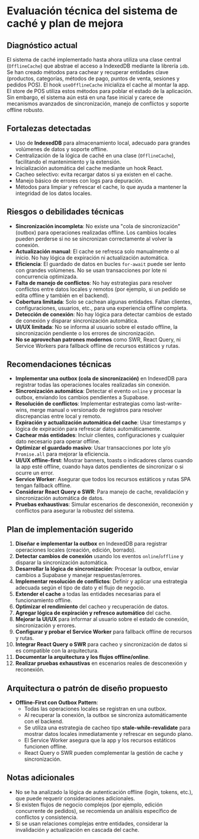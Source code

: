 # Evaluación técnica del sistema de caché y plan de mejora

## Diagnóstico actual

El sistema de caché implementado hasta ahora utiliza una clase central (`OfflineCache`) que abstrae el acceso a IndexedDB mediante la librería `idb`. Se han creado métodos para cachear y recuperar entidades clave (productos, categorías, métodos de pago, puntos de venta, sesiones y pedidos POS). El hook `useOfflineCache` inicializa el cache al montar la app. El store de POS utiliza estos métodos para poblar el estado de la aplicación. Sin embargo, el sistema aún está en una fase inicial y carece de mecanismos avanzados de sincronización, manejo de conflictos y soporte offline robusto.

## Fortalezas detectadas

- Uso de **IndexedDB** para almacenamiento local, adecuado para grandes volúmenes de datos y soporte offline.
- Centralización de la lógica de caché en una clase (`OfflineCache`), facilitando el mantenimiento y la extensión.
- Inicialización automática del cache mediante un hook React.
- Cacheo selectivo: evita recargar datos si ya existen en el cache.
- Manejo básico de errores con logs para depuración.
- Métodos para limpiar y refrescar el cache, lo que ayuda a mantener la integridad de los datos locales.

## Riesgos o debilidades técnicas

- **Sincronización incompleta**: No existe una "cola de sincronización" (outbox) para operaciones realizadas offline. Los cambios locales pueden perderse si no se sincronizan correctamente al volver la conexión.
- **Actualización manual**: El cache se refresca solo manualmente o al inicio. No hay lógica de expiración ni actualización automática.
- **Eficiencia**: El guardado de datos en bucles `for-await` puede ser lento con grandes volúmenes. No se usan transacciones por lote ni concurrencia optimizada.
- **Falta de manejo de conflictos**: No hay estrategias para resolver conflictos entre datos locales y remotos (por ejemplo, si un pedido se edita offline y también en el backend).
- **Cobertura limitada**: Solo se cachean algunas entidades. Faltan clientes, configuraciones, usuarios, etc., para una experiencia offline completa.
- **Detección de conexión**: No hay lógica para detectar cambios de estado de conexión y disparar sincronización automática.
- **UI/UX limitada**: No se informa al usuario sobre el estado offline, la sincronización pendiente o los errores de sincronización.
- **No se aprovechan patrones modernos** como SWR, React Query, ni Service Workers para fallback offline de recursos estáticos y rutas.

## Recomendaciones técnicas

- **Implementar una outbox (cola de sincronización)** en IndexedDB para registrar todas las operaciones locales realizadas sin conexión.
- **Sincronización automática**: Detectar el evento `online` y procesar la outbox, enviando los cambios pendientes a Supabase.
- **Resolución de conflictos**: Implementar estrategias como last-write-wins, merge manual o versionado de registros para resolver discrepancias entre local y remoto.
- **Expiración y actualización automática del cache**: Usar timestamps y lógica de expiración para refrescar datos automáticamente.
- **Cachear más entidades**: Incluir clientes, configuraciones y cualquier dato necesario para operar offline.
- **Optimizar el guardado masivo**: Usar transacciones por lote y/o `Promise.all` para mejorar la eficiencia.
- **UI/UX offline-first**: Mostrar banners, toasts o indicadores claros cuando la app esté offline, cuando haya datos pendientes de sincronizar o si ocurre un error.
- **Service Worker**: Asegurar que todos los recursos estáticos y rutas SPA tengan fallback offline.
- **Considerar React Query o SWR**: Para manejo de cache, revalidación y sincronización automática de datos.
- **Pruebas exhaustivas**: Simular escenarios de desconexión, reconexión y conflictos para asegurar la robustez del sistema.

## Plan de implementación sugerido

1. **Diseñar e implementar la outbox** en IndexedDB para registrar operaciones locales (creación, edición, borrado).
2. **Detectar cambios de conexión** usando los eventos `online`/`offline` y disparar la sincronización automática.
3. **Desarrollar la lógica de sincronización**: Procesar la outbox, enviar cambios a Supabase y manejar respuestas/errores.
4. **Implementar resolución de conflictos**: Definir y aplicar una estrategia adecuada según el tipo de dato y el flujo de negocio.
5. **Extender el cache** a todas las entidades necesarias para el funcionamiento offline.
6. **Optimizar el rendimiento** del cacheo y recuperación de datos.
7. **Agregar lógica de expiración y refresco automático** del cache.
8. **Mejorar la UI/UX** para informar al usuario sobre el estado de conexión, sincronización y errores.
9. **Configurar y probar el Service Worker** para fallback offline de recursos y rutas.
10. **Integrar React Query o SWR** para cacheo y sincronización de datos si es compatible con la arquitectura.
11. **Documentar la arquitectura y los flujos offline/online**.
12. **Realizar pruebas exhaustivas** en escenarios reales de desconexión y reconexión.

## Arquitectura o patrón de diseño propuesto

- **Offline-First con Outbox Pattern**:
  - Todas las operaciones locales se registran en una outbox.
  - Al recuperar la conexión, la outbox se sincroniza automáticamente con el backend.
  - Se utiliza una estrategia de cacheo tipo **stale-while-revalidate** para mostrar datos locales inmediatamente y refrescar en segundo plano.
  - El Service Worker asegura que la app y los recursos estáticos funcionen offline.
  - React Query o SWR pueden complementar la gestión de cache y sincronización.

## Notas adicionales

- No se ha analizado la lógica de autenticación offline (login, tokens, etc.), que puede requerir consideraciones adicionales.
- Si existen flujos de negocio complejos (por ejemplo, edición concurrente de pedidos), se recomienda un análisis específico de conflictos y consistencia.
- Si se usan relaciones complejas entre entidades, considerar la invalidación y actualización en cascada del cache.
